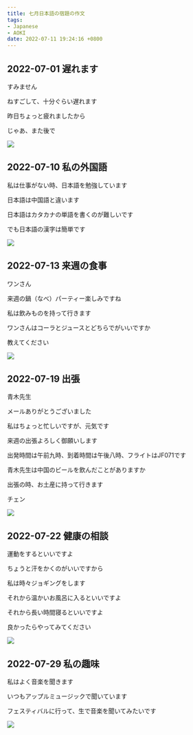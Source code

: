 ```yaml
---
title: 七月日本語の宿題の作文
tags:
- Japanese
- AOKI
date: 2022-07-11 19:24:16 +0800
---
```


## 2022-07-01 遅れます

すみません

ねすごして、十分ぐらい遅れます

昨日ちょっと疲れましたから

じゃあ、また後で

![](images/2022-07-01.jpg)

## 2022-07-10 私の外国語

私は仕事がない時、日本語を勉強しています

日本語は中国語と違います

日本語はカタカナの単語を書くのが難しいです

でも日本語の漢字は簡単です

![](images/2022-07-10.jpg)

## 2022-07-13 来週の食事

ワンさん

来週の鍋（なべ）パーティー楽しみですね

私は飲みものを持って行きます

ワンさんはコーラとジュースとどちらでがいいですか

教えてください

![](images/2022-07-13.jpg)

## 2022-07-19 出張

青木先生

メールありがとうございました

私はちょっと忙しいですが、元気です

来週の出張よろしく御願いします

出発時間は午前九時、到着時間は午後八時、フライトはJF071です

青木先生は中国のビールを飲んだことがありますか

出張の時、お土産に持って行きます

チェン

![](images/2022-07-19.jpg)

## 2022-07-22 健康の相談

運動をするといいですよ

ちょうと汗をかくのがいいですから

私は時々ジョギングをします

それから温かいお風呂に入るといいですよ

それから長い時間寝るといいですよ

良かったらやってみてください

![](images/2022-07-22.jpg)

## 2022-07-29 私の趣味

私はよく音楽を聞きます

いつもアップルミュージックで聞いています

フェスティバルに行って、生で音楽を聞いてみたいです

![](images/2022-07-29.jpg)
